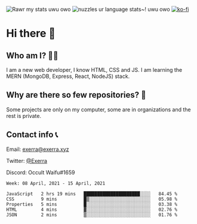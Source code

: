 ![Rawr my stats uwu owo](https://github-readme-stats.vercel.app/api?username=Exerra&show_icons=true&theme=buefy)
![nuzzles ur language stats~! uwu owo](https://github-readme-stats.vercel.app/api/top-langs/?username=Exerra&layout=compact)
[![ko-fi](https://www.ko-fi.com/img/githubbutton_sm.svg)](https://ko-fi.com/X8X130H96)
# Hi there 👋
## Who am I? 🙋‍♀️
I am a new web developer, I know HTML, CSS and JS. I am learning the MERN (MongoDB, Express, React, NodeJS) stack.
## Why are there so few repositories? 🤔
Some projects are only on my computer, some are in organizations and the rest is private.
## Contact info 📞
Email: [exerra@exerra.xyz](mailto:exerra@exerra.xyz)

Twitter: [@Exerra](https://twitter.com/exerra)

Discord: Occult Waifu#1659

<!--START_SECTION:waka-->
```text
Week: 08 April, 2021 - 15 April, 2021

JavaScript   2 hrs 19 mins   █████████████████████░░░░   84.45 % 
CSS          9 mins          █▒░░░░░░░░░░░░░░░░░░░░░░░   05.98 % 
Properties   5 mins          █░░░░░░░░░░░░░░░░░░░░░░░░   03.38 % 
HTML         4 mins          ▓░░░░░░░░░░░░░░░░░░░░░░░░   02.76 % 
JSON         2 mins          ▒░░░░░░░░░░░░░░░░░░░░░░░░   01.76 % 
```
<!--END_SECTION:waka-->

